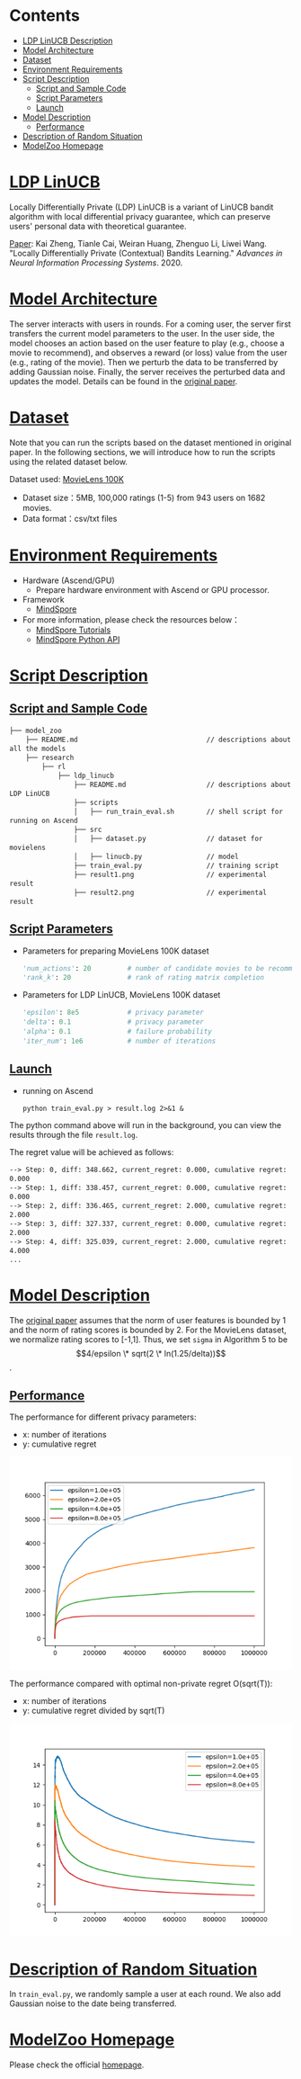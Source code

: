 # Contents

- [LDP LinUCB Description](#ldp-linucb-description)
- [Model Architecture](#model-architecture)
- [Dataset](#dataset)
- [Environment Requirements](#environment-requirements)
- [Script Description](#script-description)
    - [Script and Sample Code](#script-and-sample-code)
    - [Script Parameters](#script-parameters)
    - [Launch](#launch)
- [Model Description](#model-description)
    - [Performance](#performance)
- [Description of Random Situation](#description-of-random-situation)
- [ModelZoo Homepage](#modelzoo-homepage)

# [LDP LinUCB](#contents)

Locally Differentially Private (LDP) LinUCB is a variant of LinUCB bandit algorithm with local differential privacy guarantee, which can preserve users' personal data with theoretical guarantee.

[Paper](https://arxiv.org/abs/2006.00701):  Kai Zheng, Tianle Cai, Weiran Huang, Zhenguo Li, Liwei Wang. "Locally Differentially Private (Contextual) Bandits Learning." *Advances in Neural Information Processing Systems*. 2020.

# [Model Architecture](#contents)

The server interacts with users in rounds. For a coming user, the server first transfers the current model parameters to the user. In the user side, the model chooses an action based on the user feature to play (e.g., choose a movie to recommend), and observes a reward (or loss) value from the user (e.g., rating of the movie). Then we perturb the data to be transferred by adding Gaussian noise. Finally, the server receives the perturbed data and updates the model. Details can be found in the [original paper](https://arxiv.org/abs/2006.00701).

# [Dataset](#contents)

Note that you can run the scripts based on the dataset mentioned in original paper. In the following sections, we will introduce how to run the scripts using the related dataset below.

Dataset used: [MovieLens 100K](https://grouplens.org/datasets/movielens/100k/)

- Dataset size：5MB, 100,000 ratings (1-5) from 943 users on 1682 movies.
- Data format：csv/txt files

# [Environment Requirements](#contents)

- Hardware (Ascend/GPU)
    - Prepare hardware environment with Ascend or GPU processor.
- Framework
    - [MindSpore](https://www.mindspore.cn/install/en)
- For more information, please check the resources below：
    - [MindSpore Tutorials](https://www.mindspore.cn/tutorials/en/r1.9/index.html)
  - [MindSpore Python API](https://www.mindspore.cn/docs/en/r1.9/index.html)

# [Script Description](#contents)

## [Script and Sample Code](#contents)

```console
├── model_zoo
    ├── README.md                                // descriptions about all the models
    ├── research
        ├── rl
            ├── ldp_linucb
                ├── README.md                    // descriptions about LDP LinUCB
                ├── scripts
                │   ├── run_train_eval.sh        // shell script for running on Ascend
                ├── src
                │   ├── dataset.py               // dataset for movielens
                │   ├── linucb.py                // model
                ├── train_eval.py                // training script
                ├── result1.png                  // experimental result
                ├── result2.png                  // experimental result
```

## [Script Parameters](#contents)

- Parameters for preparing MovieLens 100K dataset

  ```python
  'num_actions': 20         # number of candidate movies to be recommended
  'rank_k': 20              # rank of rating matrix completion
  ```

- Parameters for LDP LinUCB, MovieLens 100K dataset

  ```python
  'epsilon': 8e5            # privacy parameter
  'delta': 0.1              # privacy parameter
  'alpha': 0.1              # failure probability
  'iter_num': 1e6           # number of iterations
  ```

## [Launch](#contents)

- running on Ascend

  ```shell
  python train_eval.py > result.log 2>&1 &
  ```

The python command above will run in the background, you can view the results through the file `result.log`.

The regret value will be achieved as follows:

```console
--> Step: 0, diff: 348.662, current_regret: 0.000, cumulative regret: 0.000
--> Step: 1, diff: 338.457, current_regret: 0.000, cumulative regret: 0.000
--> Step: 2, diff: 336.465, current_regret: 2.000, cumulative regret: 2.000
--> Step: 3, diff: 327.337, current_regret: 0.000, cumulative regret: 2.000
--> Step: 4, diff: 325.039, current_regret: 2.000, cumulative regret: 4.000
...
```

# [Model Description](#contents)

The [original paper](https://arxiv.org/abs/2006.00701) assumes that the norm of user features is bounded by 1 and the norm of rating scores is bounded by 2. For the MovieLens dataset, we normalize rating scores to [-1,1]. Thus, we set `sigma` in Algorithm 5 to be $$4/epsilon \* sqrt(2 \* ln(1.25/delta))$$.

## [Performance](#contents)

The performance for different privacy parameters:

- x: number of iterations
- y: cumulative regret

![Result1](result1.png)

The performance compared with optimal non-private regret O(sqrt(T)):

- x: number of iterations
- y: cumulative regret divided by sqrt(T)

![Result2](result2.png)

# [Description of Random Situation](#contents)

In `train_eval.py`, we randomly sample a user at each round. We also add Gaussian noise to the date being transferred.

# [ModelZoo Homepage](#contents)

Please check the official
[homepage](https://gitee.com/mindspore/models).
